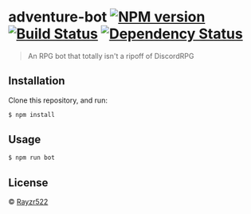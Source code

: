 # adventure-bot [![NPM version][npm-image]][npm-url] [![Build Status][travis-image]][travis-url] [![Dependency Status][daviddm-image]][daviddm-url]
> An RPG bot that totally isn&#39;t a ripoff of DiscordRPG

## Installation

Clone this repository, and run:
```sh
$ npm install
```

## Usage

```js
$ npm run bot
```
## License

 © [Rayzr522](https://github.com/Rayzr522/)


[npm-image]: https://badge.fury.io/js/adventure-bot.svg
[npm-url]: https://npmjs.org/package/adventure-bot
[travis-image]: https://travis-ci.org/Rayzr522/adventure-bot.svg?branch=master
[travis-url]: https://travis-ci.org/Rayzr522/adventure-bot
[daviddm-image]: https://david-dm.org/Rayzr522/adventure-bot.svg?theme=shields.io
[daviddm-url]: https://david-dm.org/Rayzr522/adventure-bot
